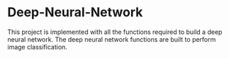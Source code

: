 # Deep-Neural-Network
This project is implemented with all the functions required to build a deep neural network. The deep neural network functions are built to perform image classification.

